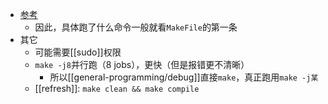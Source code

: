 - [参考](https://www.ruanyifeng.com/blog/2015/02/make.html)
  - 因此，具体跑了什么命令一般就看`MakeFile`的第一条
- 其它
  - 可能需要[[sudo]]权限
  - `make -j8`并行跑（8 jobs），更快（但是报错更不清晰）
    - 所以[[general-programming/debug]]直接`make`，真正跑用`make -j某`
  - [[refresh]]: `make clean && make compile`